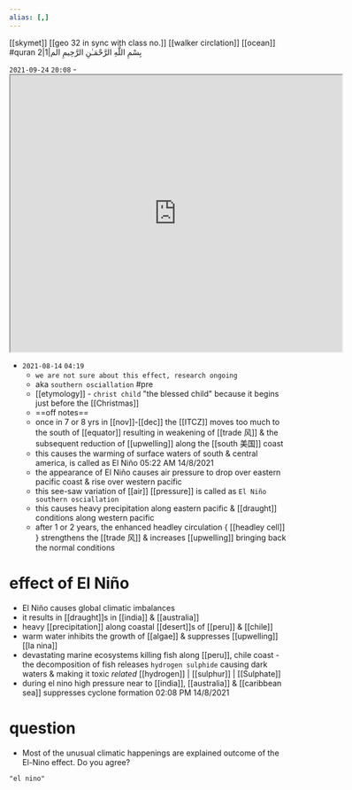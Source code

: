 ```yaml
---
alias: [,]
---
```

[[skymet]] [[geo 32 in sync with class no.]] [[walker circlation]] [[ocean]] #quran 2|1|بِسْمِ اللَّهِ الرَّحْمَـٰنِ الرَّحِيمِ الم

`2021-09-24` `20:08`
	- <iframe src="https://www.youtube.com/watch?v=iVCviVp4rLU" width="600" height="500" ></iframe>
- `2021-08-14`  `04:19`
	- `we are not sure about this effect, research ongoing`
	- aka `southern osciallation` #pre 
	- [[etymology]] - `christ child` "the blessed child" because it begins just before the [[Christmas]]
	- ==off notes==
	- once in 7 or 8 yrs in [[nov]]-[[dec]] the [[ITCZ]] moves too much to the south of [[equator]] resulting in weakening of [[trade 风]] & the subsequent reduction of [[upwelling]] along the [[south 美国]] coast
	- this causes the warming of surface waters of south & central america, is called as El Niño 05:22 AM 14/8/2021
	- the appearance of El Niño causes air pressure to drop over eastern pacific coast & rise over western pacific
	- this see-saw variation of [[air]] [[pressure]] is called as `El Niño southern osciallation`
	- this causes heavy precipitation along eastern pacific & [[draught]] conditions along western pacific
	- after 1 or 2 years, the enhanced headley circulation { [[headley cell]] } strengthens the [[trade 风]] & increases [[upwelling]] bringing back the normal conditions
# effect of El Niño
- El Niño causes global climatic imbalances
- it results in [[draught]]s in [[india]] & [[australia]]
- heavy [[precipitation]] along coastal [[desert]]s of [[peru]] & [[chile]]
- warm water inhibits the growth of [[algae]] & suppresses [[upwelling]][[la nina]]
- devastating marine ecosystems killing fish along [[peru]], chile coast
		- the decomposition of fish releases `hydrogen sulphide` causing dark waters & making it toxic _related_ [[hydrogen]] | [[sulphur]] | [[Sulphate]] 
- during el nino high pressure near to [[india]], [[australia]] & [[caribbean sea]] suppresses cyclone formation 02:08 PM 14/8/2021

# question
- Most of the unusual climatic happenings are explained outcome of the El-Nino effect. Do you agree?

```query
"el nino"
```
